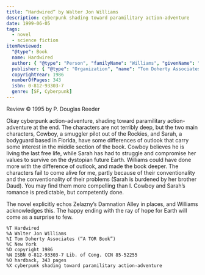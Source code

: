 ```yaml
---
title: “Hardwired” by Walter Jon Williams
description: cyberpunk shading toward paramilitary action-adventure
date: 1999-06-05
tags:
  - novel
  - science fiction
itemReviewed:
  "@type": Book
  name: Hardwired
  author: { "@type": "Person", "familyName": "Williams", "givenName": "Walter", "additionalName": "Jon" }
  publisher: { "@type": "Organization", "name": "Tom Doherty Associates" }
  copyrightYear: 1986
  numberOfPages: 343
  isbn: 0-812-93303-7
  genre: [SF, Cyberpunk]
---
```


Review ©️ 1995 by P. Douglas Reeder

Okay cyberpunk action-adventure, shading toward paramilitary action-adventure at the end. The characters are not terribly deep, but the two main characters, Cowboy, a smuggler pilot out of the Rockies, and Sarah, a bodyguard based in Florida, have some differences of outlook that carry some interest in the middle section of the book. Cowboy believes he is living the last free life, while Sarah has had to struggle and compromise her values to survive on the dystopian future Earth. Williams could have done more with the difference of outlook, and made the book deeper. The characters fail to come alive for me, partly because of their conventionality and the conventionality of their problems (Sarah is burdened by her brother Daud). You may find them more compelling than I. Cowboy and Sarah’s romance is predictable, but competently done.

The novel explicitly echos Zelazny’s Damnation Alley in places, and Williams acknowledges this. The happy ending with the ray of hope for Earth will come as a surprise to few.

```
%T Hardwired
%A Walter Jon Williams
%I Tom Doherty Associates (“A TOR Book”)
%C New York
%D copyright 1986
%N ISBN 0-812-93303-7 Lib. of Cong. CCN 85-52255
%O hardback, 343 pages
%X cyberpunk shading toward paramilitary action-adventure
```
